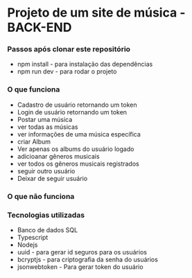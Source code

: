 # Projeto de um site de música - BACK-END

### Passos após clonar este repositório
* npm install - para instalação das dependências
* npm run dev - para rodar o projeto

### O que funciona 
* Cadastro de usuário retornando um token
* Login de usuário retornando um token
* Postar uma música
* ver todas as músicas 
* ver informações de uma música específica
* criar Album
* Ver apenas os albums do usuário logado
* adicioanar gêneros musicais
* ver todos os gêneros musicais registrados
* seguir outro usuário
* Deixar de seguir usuário

### O que não funciona 




### Tecnologias utilizadas
* Banco de dados SQL
* Typescript
* Nodejs
* uuid - para gerar id seguros para os usuários 
* bcryptjs - para criptografia da senha do usuários
* jsonwebtoken - Para gerar token do usuário
